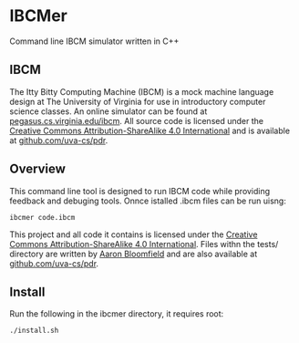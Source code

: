 # IBCMer

Command line IBCM simulator written in C++

## IBCM

The Itty Bitty Computing Machine (IBCM) is a mock machine language design at The University of Virginia for use in introductory computer science classes. An online simulator can be found at [pegasus.cs.virginia.edu/ibcm](http://pegasus.cs.virginia.edu/ibcm/index.html). All source code is licensed under the [Creative Commons Attribution-ShareAlike 4.0 International](http://creativecommons.org/licenses/by-sa/4.0/) and is available at [github.com/uva-cs/pdr](https://github.com/uva-cs/pd).

## Overview

This command line tool is designed to run IBCM code while providing feedback and debuging tools. Onnce istalled .ibcm files can be run uisng:

	ibcmer code.ibcm

This project and all code it contains is licensed under the [Creative Commons Attribution-ShareAlike 4.0 International](http://creativecommons.org/licenses/by-sa/4.0/). Files withn the tests/ directory are written by [Aaron Bloomfield](https://github.com/aaronbloomfield) and are also available at [github.com/uva-cs/pdr](https://github.com/uva-cs/pdr/tree/master/ibcm).

## Install
Run the following in the ibcmer directory, it requires root:

	./install.sh

